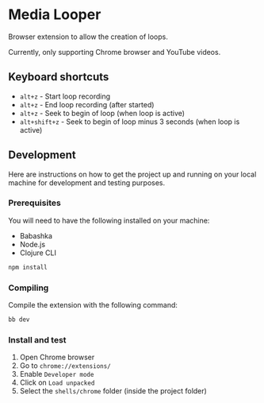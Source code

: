 # Media Looper

Browser extension to allow the creation of loops.

Currently, only supporting Chrome browser and YouTube videos.

## Keyboard shortcuts

* `alt+z` - Start loop recording
* `alt+z` - End loop recording (after started)
* `alt+z` - Seek to begin of loop (when loop is active)
* `alt+shift+z` - Seek to begin of loop minus 3 seconds (when loop is active)

## Development

Here are instructions on how to get the project up and running on your local machine for development and testing purposes.

### Prerequisites

You will need to have the following installed on your machine:

- Babashka
- Node.js
- Clojure CLI

```bash
npm install
```

### Compiling

Compile the extension with the following command:

```bash
bb dev
```

### Install and test

1. Open Chrome browser
2. Go to `chrome://extensions/`
3. Enable `Developer mode`
4. Click on `Load unpacked`
5. Select the `shells/chrome` folder (inside the project folder)
